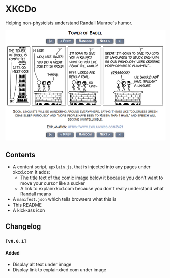 # XKCDo
Helping non-physicists understand Randall Munroe's humor.

![In action](screenshot.png)

## Contents

* A content script, `epxlain.js`, that is injected into any pages under xkcd.com
 It adds:
  - The title text of the comic image below it because you don't want to move your cursor like a sucker
  - A link to explainxkcd.com because you don't really understand what Randall means
* A `manifest.json` which tells browsers what this is
* This README
* A kick-ass icon


## Changelog

### `[v0.0.1]`
#### Added
 - Display alt text under image
 - Display link to explainxkcd.com under image
